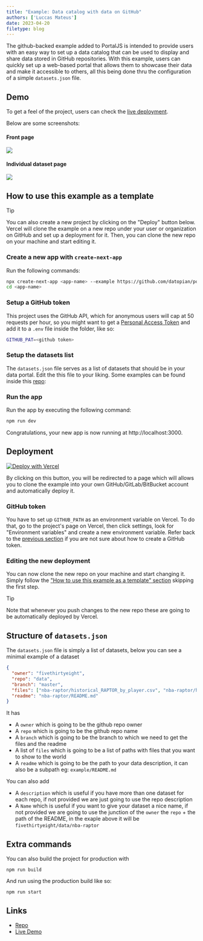 ```yaml
---
title: "Example: Data catalog with data on GitHub"
authors: ['Luccas Mateus']
date: 2023-04-20
filetype: blog
---
```


The github-backed example added to PortalJS is intended to provide users with an easy way to set up a data catalog that can be used to display and share data stored in GitHub repositories. With this example, users can quickly set up a web-based portal that allows them to showcase their data and make it accessible to others, all this being done thru the configuration of a simple `datasets.json` file.

## Demo

To get a feel of the project, users can check the [live deployment](https://example.portaljs.org).

Below are some screenshots:

#### Front page

![](https://i.imgur.com/jAljJ9C.png)

#### Individual dataset page

![](https://i.imgur.com/AoJd4O0.png)

## How to use this example as a template

> [!tip]
> You can also create a new project by clicking on the "Deploy" button below. Vercel will clone the example on a new repo under your user or organization on GitHub and set up a deployment  for it.
> Then, you can clone the new repo on your machine and start editing it. 

### Create a new app with `create-next-app`

Run the following commands:


```bash
npx create-next-app <app-name> --example https://github.com/datopian/portaljs/tree/main/examples/github-backed-catalog
cd <app-name>
```

### Setup a GitHub token

This project uses the GitHub API, which for anonymous users will cap at 50 requests per hour, so you might want to get a [Personal Access Token](https://docs.github.com/en/authentication/keeping-your-account-and-data-secure/creating-a-personal-access-token) and add it to a `.env` file inside the folder, like so:

```bash
GITHUB_PAT=<github token>
```

### Setup the datasets list

The `datasets.json` file serves as a list of datasets that should be in your data portal. Edit the this file to your liking. Some examples can be found inside this [repo](https://github.com/datasets):

### Run the app

Run the app by executing the following command:

```bash
npm run dev
```

Congratulations, your new app is now running at http://localhost:3000.

## Deployment

[![Deploy with Vercel](https://vercel.com/button)](https://vercel.com/new/clone?repository-url=https%3A%2F%2Fgithub.com%2Fdatopian%2Fportaljs%2Ftree%2Fmain%2Fexamples%2Fgithub-backed-catalog)

By clicking on this button, you will be redirected to a page which will allows you to clone the example into your own GitHub/GitLab/BitBucket account and automatically deploy it.

### GitHub token

You have to set up `GITHUB_PATH` as an environment variable on Vercel. To do that, go to the project's page on Vercel, then click settings, look for "Environment variables" and create a new environment variable. Refer back to the [previous section](#setup-a-github-token) if you are not sure about how to create a GitHub token.

### Editing the new deployment

You can now clone the new repo on your machine and start changing it. Simply follow the ["How to use this example as a template" section](#how-to-use-this-example-as-a-template) skipping the first step. 

> [!tip]
> Note that whenever you push changes to the new repo these are going to be automatically deployed by Vercel.

## Structure of `datasets.json`

The `datasets.json` file is simply a list of datasets, below you can see a minimal example of a dataset

```json
{
  "owner": "fivethirtyeight",
  "repo": "data",
  "branch": "master",
  "files": ["nba-raptor/historical_RAPTOR_by_player.csv", "nba-raptor/historical_RAPTOR_by_team.csv"],
  "readme": "nba-raptor/README.md"
}
```

It has

- A `owner` which is going to be the github repo owner
- A `repo` which is going to be the github repo name
- A `branch` which is going to be the branch to which we need to get the files and the readme
- A list of `files` which is going to be a list of paths with files that you want to show to the world
- A `readme` which is going to be the path to your data description, it can also be a subpath eg: `example/README.md`

You can also add

- A `description` which is useful if you have more than one dataset for each repo, if not provided we are just going to use the repo description
- A `Name` which is useful if you want to give your dataset a nice name, if not provided we are going to use the junction of the `owner` the `repo` + the path of the README, in the exaple above it will be `fivethirtyeight/data/nba-raptor`

## Extra commands

You can also build the project for production with

```
npm run build
```

And run using the production build like so:

```
npm run start
```

## Links

- [Repo](https://github.com/datopian/portaljs/tree/main/examples/github-backed-catalog)  
- [Live Demo](https://example.portaljs.org)  
